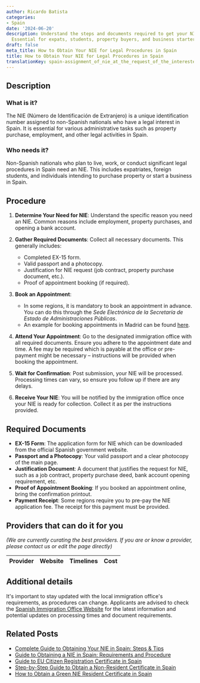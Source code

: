 ```yaml
---
author: Ricardo Batista
categories:
- Spain
date: '2024-06-20'
description: Understand the steps and documents required to get your NIE in Spain.
  Essential for expats, students, property buyers, and business starters.
draft: false
meta_title: How to Obtain Your NIE for Legal Procedures in Spain
title: How to Obtain Your NIE for Legal Procedures in Spain
translationKey: spain-assignment_of_nie_at_the_request_of_the_interested_party
---
```





## Description
### What is it?
The NIE (Número de Identificación de Extranjero) is a unique identification number assigned to non-Spanish nationals who have a legal interest in Spain. It is essential for various administrative tasks such as property purchase, employment, and other legal activities in Spain.

### Who needs it?
Non-Spanish nationals who plan to live, work, or conduct significant legal procedures in Spain need an NIE. This includes expatriates, foreign students, and individuals intending to purchase property or start a business in Spain.

## Procedure
1. **Determine Your Need for NIE**: Understand the specific reason you need an NIE. Common reasons include employment, property purchases, and opening a bank account.

2. **Gather Required Documents**: Collect all necessary documents. This generally includes:
   - Completed EX-15 form.
   - Valid passport and a photocopy.
   - Justification for NIE request (job contract, property purchase document, etc.).
   - Proof of appointment booking (if required).

3. **Book an Appointment**:
   - In some regions, it is mandatory to book an appointment in advance. You can do this through the *Sede Electrónica de la Secretaría de Estado de Administraciones Públicas*. 
   - An example for booking appointments in Madrid can be found [here](https://sede.administracionespublicas.gob.es/).

4. **Attend Your Appointment**: Go to the designated immigration office with all required documents. Ensure you adhere to the appointment date and time. A fee may be required which is payable at the office or pre-payment might be necessary – instructions will be provided when booking the appointment.

5. **Wait for Confirmation**: Post submission, your NIE will be processed. Processing times can vary, so ensure you follow up if there are any delays.

6. **Receive Your NIE**: You will be notified by the immigration office once your NIE is ready for collection. Collect it as per the instructions provided.

## Required Documents
- **EX-15 Form**: The application form for NIE which can be downloaded from the official Spanish government website.
- **Passport and a Photocopy**: Your valid passport and a clear photocopy of the main page.
- **Justification Document**: A document that justifies the request for NIE, such as a job contract, property purchase deed, bank account opening requirement, etc.
- **Proof of Appointment Booking**: If you booked an appointment online, bring the confirmation printout.
- **Payment Receipt**: Some regions require you to pre-pay the NIE application fee. The receipt for this payment must be provided.

## Providers that can do it for you
_(We are currently curating the best providers. If you are or know a provider, please contact us or edit the page directly)_

| Provider        |     Website     |     Timelines    |       Cost      |
| :-------------: | :-------------: |  :-------------: | :-------------: |

## Additional details
It's important to stay updated with the local immigration office's requirements, as procedures can change. Applicants are advised to check the [Spanish Immigration Office Website](https://sede.administracionespublicas.gob.es) for the latest information and potential updates on processing times and document requirements.

## Related Posts

- [Complete Guide to Obtaining Your NIE in Spain: Steps & Tips](https://tramitit.com/guides/spain/nie_application/)
- [Guide to Obtaining a NIE in Spain: Requirements and Procedure](https://tramitit.com/guides/spain/registration_card/)
- [Guide to EU Citizen Registration Certificate in Spain](https://tramitit.com/guides/spain/certificate_of_registration_of_eu_citizen/)
- [Step-by-Step Guide to Obtain a Non-Resident Certificate in Spain](https://tramitit.com/guides/spain/non-resident_certificate/)
- [How to Obtain a Green NIE Resident Certificate in Spain](https://tramitit.com/guides/spain/resident_certificate/)